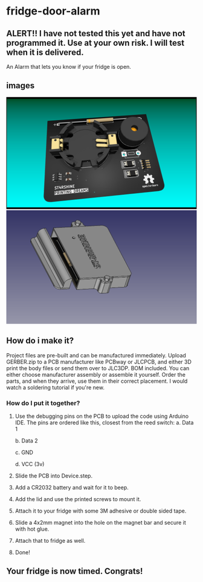# fridge-door-alarm
## ALERT!! I have not tested this yet and have not programmed it. Use at your own risk. I will test when it is delivered.
An Alarm that lets you know if your fridge is open.
## images
![alt text](https://github.com/3arthdvst/fridge-door-alarm/blob/main/Fridgeproject.png)
![alt text](https://github.com/3arthdvst/fridge-door-alarm/blob/main/Fridgeproject2.png)
## How do i make it?
Project files are pre-built and can be manufactured immediately. Upload GERBER.zip to a PCB manufacturer like PCBway or JLCPCB, and either 3D print the body files or send them over to JLC3DP.
BOM included.
You can either choose manufacturer assembly or assemble it yourself.
Order the parts, and when they arrive, use them in their correct placement.
I would watch a soldering tutorial if you're new.
### How do I put it together?
1.  Use the debugging pins on the PCB to upload the code using Arduino IDE. The pins are ordered like this, closest from the reed switch:
    a. Data 1
    
    b. Data 2
    
    c. GND
    
    d. VCC (3v)
3.  Slide the PCB into Device.step.
4.  Add a CR2032 battery and wait for it to beep.
5.  Add the lid and use the printed screws to mount it.
6.  Attach it to your fridge with some 3M adhesive or double sided tape.
7.  Slide a 4x2mm magnet into the hole on the magnet bar and secure it with hot glue.
8.  Attach that to fridge as well.
9.  Done!

## Your fridge is now timed. Congrats!
